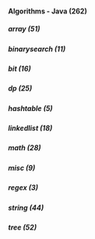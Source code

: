 ####  Algorithms - Java (262)
##### array (51)
##### binarysearch (11)
##### bit (16)
##### dp (25)
##### hashtable (5)
##### linkedlist (18)
##### math (28)
##### misc (9)
##### regex (3)
##### string (44)
##### tree (52)
